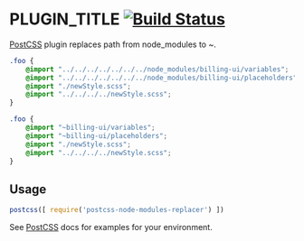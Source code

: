 # PLUGIN_TITLE [![Build Status][ci-img]][ci]

[PostCSS] plugin replaces path from node_modules to ~.

[PostCSS]: https://github.com/postcss/postcss
[ci-img]:  https://travis-ci.org/dichuvichkin/postcss-node-modules-replacer.svg
[ci]:      https://travis-ci.org/dichuvichkin/postcss-node-modules-replacer

```css
.foo {
    @import "../../../../../../../node_modules/billing-ui/variables";
    @import "../../../../../../../node_modules/billing-ui/placeholders";
    @import "./newStyle.scss";
    @import "../../../../newStyle.scss";
}
```

```css
.foo {
    @import "~billing-ui/variables";
    @import "~billing-ui/placeholders";
    @import "./newStyle.scss";
    @import "../../../../newStyle.scss";
}
```

## Usage

```js
postcss([ require('postcss-node-modules-replacer') ])
```

See [PostCSS] docs for examples for your environment.

